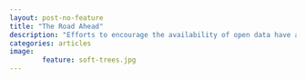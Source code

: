 ```yaml
---
layout: post-no-feature
title: "The Road Ahead"
description: "Efforts to encourage the availability of open data have accelerated in the last few years, but is it enough to simply have access to data? "
categories: articles
image: 
        feature: soft-trees.jpg
---
```



